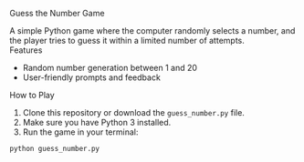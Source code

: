 Guess the Number Game

A simple Python game where the computer randomly selects a number, and the player tries to guess it within a limited number of attempts.  
 Features
- Random number generation between 1 and 20  
- User-friendly prompts and feedback  



 How to Play
1. Clone this repository or download the `guess_number.py` file.  
2. Make sure you have Python 3 installed.  
3. Run the game in your terminal:  

```bash
python guess_number.py